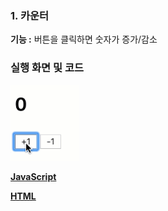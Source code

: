 ### 1. 카운터 
**기능 :** 버튼을 클릭하면 숫자가 증가/감소

### 실행 화면 및 코드
![카운터 프로젝트 실행화면](/code/Counter/ex.gif)

**[JavaScript](/code/Counter/Counter.js)**

**[HTML](/code/Counter/index.html)**
